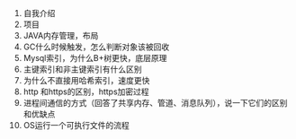 1. 自我介绍
2. 项目
3. JAVA内存管理，布局
4. GC什么时候触发，怎么判断对象该被回收
5. Mysql索引，为什么B+树更快，底层原理
6. 主键索引和非主键索引有什么区别
7. 为什么不直接用哈希索引，速度更快
8. http 和https的区别，https加密过程
9. 进程间通信的方式（回答了共享内存、管道、消息队列），说一下它们的区别和优缺点
10. OS运行一个可执行文件的流程

